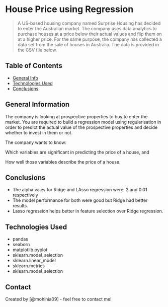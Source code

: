 # House Price using Regression
> A US-based housing company named Surprise Housing has decided to enter the Australian market. The company uses data analytics to purchase houses at a price below their actual values and flip them on at a higher price. For the same purpose, the company has collected a data set from the sale of houses in Australia. The data is provided in the CSV file below.



## Table of Contents
* [General Info](#general-information)
* [Technologies Used](#technologies-used)
* [Conclusions](#conclusions)

## General Information

The company is looking at prospective properties to buy to enter the market. You are required to build a regression model using regularisation in order to predict the actual value of the prospective properties and decide whether to invest in them or not.
 
The company wants to know:

Which variables are significant in predicting the price of a house, and

How well those variables describe the price of a house.

<!-- You don't have to answer all the questions - just the ones relevant to your project. -->

## Conclusions
- The alpha vales for Ridge and LAsso regression were: 2 and 0.01 respectively
- The model performance for both were good but Ridge had better results.
- Lasso regression helps better in feature selection over Ridge regression.

<!-- You don't have to answer all the questions - just the ones relevant to your project. -->


## Technologies Used
- pandas
- seaborn  
- matplotlib.pyplot
- sklearn.model_selection
- sklearn.linear_model
- sklearn.metrics
- sklearn.model_selection

<!-- As the libraries versions keep on changing, it is recommended to mention the version of library used in this project -->

## Contact
Created by [@mohinia09] - feel free to contact me!


<!-- Optional -->
<!-- ## License -->
<!-- This project is open source and available under the [... License](). -->

<!-- You don't have to include all sections - just the one's relevant to your project -->
